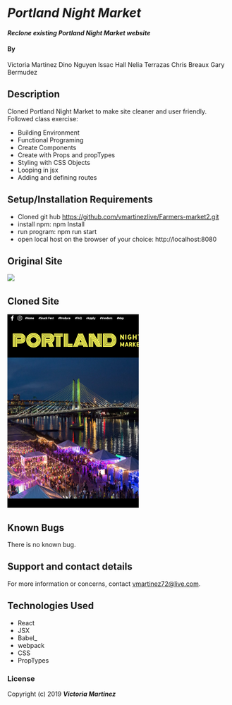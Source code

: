 # _Portland Night Market_

#### _Reclone existing Portland Night Market website_

#### By
Victoria Martinez
Dino Nguyen
Issac Hall
Nelia Terrazas
Chris Breaux
Gary Bermudez


## Description

Cloned Portland Night Market to make site cleaner and user friendly.
Followed class exercise:
* Building Environment
* Functional Programing
* Create Components
* Create with Props and propTypes
* Styling with CSS Objects
* Looping in jsx
* Adding and defining routes

## Setup/Installation Requirements

* Cloned git hub https://github.com/vmartinezlive/Farmers-market2.git
* install npm: npm Install
* run program: npm run start
* open local host on the browser of your choice: http://localhost:8080

## Original Site
![](src/assets/images/current-site.png)

## Cloned Site
![](src/assets/images/photo1.png)

## Known Bugs

There is no known bug.

## Support and contact details

For more information or concerns, contact vmartinez72@live.com.

## Technologies Used

* React
* JSX
* Babel_
* webpack
* CSS
* PropTypes

### License

Copyright (c) 2019 **_Victoria Martinez_**
